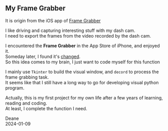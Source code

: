 ## My Frame Grabber

It is origin from the iOS app of [Frame Grabber](https://framegrabberapp.com/)

I like driving and capturing interesting stuff with my dash cam.  
I need to export the frames from the video recorded by the dash cam.

I encountered the **Frame Grabber** in the App Store of iPhone, and enjoyed it.  
Someday later, I found it's [changed](https://arthurhammer.de/2023/06/frame-grabber-acquired/).  
So this idea comes to my brain, I just want to code myself for this function

I mainly use `Tkinter` to build the visual window, and `decord` to process the frame grabbing task.  
It seems like that I still have a long way to go for developing visual python program.

Actually, this is my first project for my own life after a few years of learning, reading and coding.  
At least, I complete the function I need.

Deane  
2024-01-09